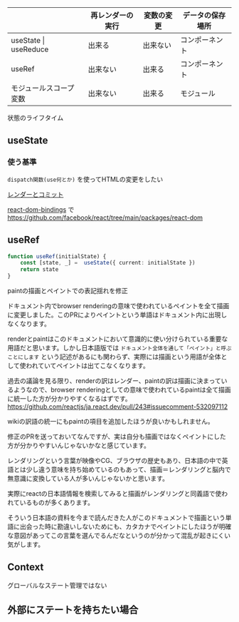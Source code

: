 
|                       | 再レンダーの実行 | 変数の変更 | データの保存場所 |
| --------------------- | -------- | ----- | -------- |
| useState \| useReduce | 出来る      | 出来ない  | コンポーネント  |
| useRef                | 出来ない     | 出来る   | コンポーネント  |
| モジュールスコープ変数           | 出来ない     | 出来る   | モジュール    |

状態のライフタイム
## useState

### 使う基準

`dispatch関数(use何とか)` を使ってHTMLの変更をしたい

[レンダーとコミット](https://ja.react.dev/learn/render-and-commit)

[react-dom-bindings](https://github.com/facebook/react/tree/main/packages/react-dom-bindings) で
https://github.com/facebook/react/tree/main/packages/react-dom

## useRef

```ts
function useRef(initialState) {
	const [state, _] =  useState({ current: initialState })
	return state
}
```

paintの描画とペイントでの表記揺れを修正



ドキュメント内でbrowser renderingの意味で使われているペイントを全て描画に変更しました。このPRによりペイントという単語はドキュメント内に出現しなくなります。

renderとpaintはこのドキュメントにおいて意識的に使い分けられている重要な用語だと思います。しかし日本語版では `ドキュメント全体を通して「ペイント」と呼ぶことにします` という記述があるにも関わらず、実際には描画という用語が全体として使われていてペイントは出てこなくなります。

過去の議論を見る限り、renderの訳はレンダー、paintの訳は描画に決まっているようなので、browser renderingとしての意味で使われているpaintは全て描画に統一した方が分かりやすくなるはずです。
https://github.com/reactjs/ja.react.dev/pull/243#issuecomment-532097112

wikiの訳語の統一にもpaintの項目を追加したほうが良いかもしれません。


修正のPRを送っておいてなんですが、実は自分も描画ではなくペイントにした方が分かりやすいんじゃないかなと感じています。

レンダリングという言葉が映像やCG、ブラウザの歴史もあり、日本語の中で英語とは少し違う意味を持ち始めているのもあって、描画＝レンダリングと脳内で無意識に変換している人が多いんじゃないかと思います。

実際にreactの日本語情報を検索してみると描画がレンダリングと同義語で使われているものが多くあります。

そういう日本語の資料を今まで読んだきた人がこのドキュメントで描画という単語に出会った時に勘違いしないためにも、カタカナでペイントにしたほうが明確な意図があってこの言葉を選んでるんだなというのが分かって混乱が起きにくい気がします。

## Context

グローバルなステート管理ではない

## 外部にステートを持ちたい場合